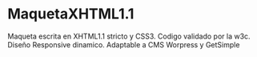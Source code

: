 MaquetaXHTML1.1
===============

Maqueta escrita en XHTML1.1 stricto y CSS3. Codigo validado por la w3c. Diseño Responsive dinamico. Adaptable a CMS Worpress y GetSimple
